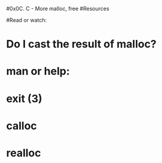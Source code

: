 #0x0C. C - More malloc, free
#Resources

#Read or watch:

#   Do I cast the result of malloc?

#   man or help:

#       exit (3)
#	    calloc
#	        realloc

